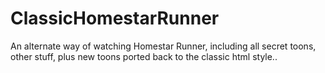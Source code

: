 # ClassicHomestarRunner
An alternate way of watching Homestar Runner, including all secret toons, other stuff, plus new toons ported back to the classic html style..
